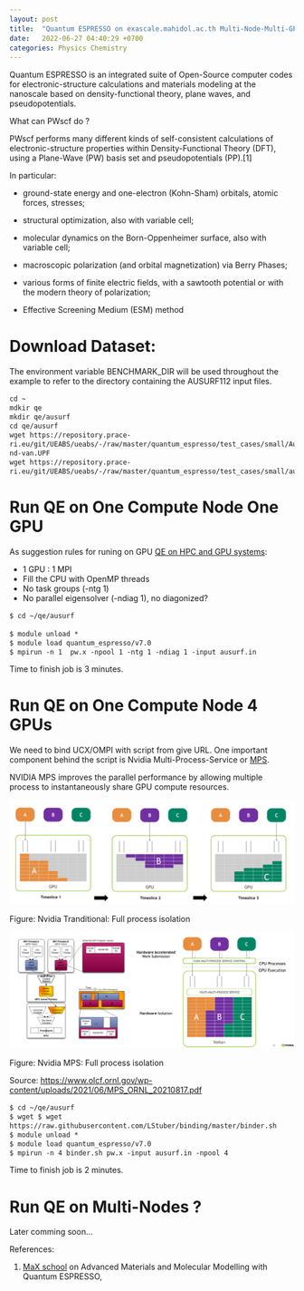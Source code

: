 ```yaml
---
layout: post
title:  "Quantum ESPRESSO on exascale.mahidol.ac.th Multi-Node-Multi-GPUs MNMG Testing"
date:   2022-06-27 04:40:29 +0700
categories: Physics Chemistry 
---
```

Quantum ESPRESSO is an integrated suite of Open-Source computer codes for electronic-structure calculations and materials modeling at the nanoscale based on density-functional theory, plane waves, and pseudopotentials.



What can PWscf do ?

PWscf performs many different kinds of self-consistent calculations of electronic-structure properties within Density-Functional Theory (DFT), using a Plane-Wave (PW) basis set and pseudopotentials (PP).[1]

In particular:

+ ground-state energy and one-electron (Kohn-Sham) orbitals, atomic forces, stresses;

+ structural optimization, also with variable cell;

+ molecular dynamics on the Born-Oppenheimer surface, also with variable cell;

+ macroscopic polarization (and orbital magnetization) via Berry Phases;

+ various forms of finite electric fields, with a sawtooth potential or with the modern theory of polarization; 

+ Effective Screening Medium (ESM) method

# Download Dataset:

The environment variable BENCHMARK_DIR will be used throughout the example to refer to the directory containing the AUSURF112 input files.
```console
cd ~
mdkir qe
mkdir qe/ausurf
cd qe/ausurf
wget https://repository.prace-ri.eu/git/UEABS/ueabs/-/raw/master/quantum_espresso/test_cases/small/Au.pbe-nd-van.UPF
wget https://repository.prace-ri.eu/git/UEABS/ueabs/-/raw/master/quantum_espresso/test_cases/small/ausurf.in
```
# Run QE on One Compute Node One GPU
As suggestion rules for runing on GPU [QE on HPC and GPU systems][QE on HPC and GPU systems]:

+ 1 GPU : 1 MPI
+ Fill the CPU with OpenMP threads
+ No task groups (-ntg 1)
+ No parallel eigensolver (-ndiag 1), no diagonized?

```console
$ cd ~/qe/ausurf

$ module unload *
$ module load quantum_espresso/v7.0
$ mpirun -n 1  pw.x -npool 1 -ntg 1 -ndiag 1 -input ausurf.in 
```
Time to finish job is 3 minutes.



# Run QE on One Compute Node 4 GPUs
We need to bind UCX/OMPI with script from give URL.
One important component behind the script is Nvidia Multi-Process-Service or [MPS][MPS].

NVIDIA MPS improves the parallel performance by allowing multiple process to instantaneously share GPU compute resources.

![Nvidia Tranditional: Full process isolation ](/assets/img/qe/full_proc_isolate.png)

Figure: Nvidia Tranditional: Full process isolation

![Nvidia MPS: Full process isolation ](/assets/img/qe/MPS.png)

Figure: Nvidia MPS: Full process isolation

Source: https://www.olcf.ornl.gov/wp-content/uploads/2021/06/MPS_ORNL_20210817.pdf

```console
$ cd ~/qe/ausurf
$ wget $ wget https://raw.githubusercontent.com/LStuber/binding/master/binder.sh 
$ module unload *
$ module load quantum_espresso/v7.0
$ mpirun -n 4 binder.sh pw.x -input ausurf.in -npool 4

```
Time to finish job is 2 minutes.

# Run QE on Multi-Nodes ? 
Later comming soon...


References:
1. [MaX school][Max school] on Advanced Materials and Molecular Modelling with Quantum ESPRESSO, 

[Max school]: http://www.max-centre.eu/news-events/max-school-advanced-materials-and-molecular-modelling-quantum-espresso

[QE on HPC and GPU systems]: http://qe2019.ijs.si/talks/handson-day5.pdf

[MPS]: https://www.olcf.ornl.gov/wp-content/uploads/2021/06/MPS_ORNL_20210817.pdf